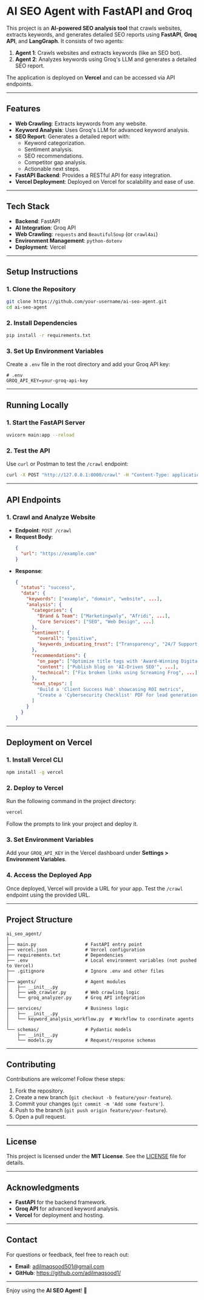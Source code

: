 # **AI SEO Agent with FastAPI and Groq**

This project is an **AI-powered SEO analysis tool** that crawls websites, extracts keywords, and generates detailed SEO reports using **FastAPI**, **Groq API**, and **LangGraph**. It consists of two agents:
1. **Agent 1**: Crawls websites and extracts keywords (like an SEO bot).
2. **Agent 2**: Analyzes keywords using Groq's LLM and generates a detailed SEO report.

The application is deployed on **Vercel** and can be accessed via API endpoints.

---

## **Features**
- **Web Crawling**: Extracts keywords from any website.
- **Keyword Analysis**: Uses Groq's LLM for advanced keyword analysis.
- **SEO Report**: Generates a detailed report with:
  - Keyword categorization.
  - Sentiment analysis.
  - SEO recommendations.
  - Competitor gap analysis.
  - Actionable next steps.
- **FastAPI Backend**: Provides a RESTful API for easy integration.
- **Vercel Deployment**: Deployed on Vercel for scalability and ease of use.

---

## **Tech Stack**
- **Backend**: FastAPI
- **AI Integration**: Groq API
- **Web Crawling**: `requests` and `BeautifulSoup` (or `crawl4ai`)
- **Environment Management**: `python-dotenv`
- **Deployment**: Vercel

---

## **Setup Instructions**

### **1. Clone the Repository**
```bash
git clone https://github.com/your-username/ai-seo-agent.git
cd ai-seo-agent
```

### **2. Install Dependencies**
```bash
pip install -r requirements.txt
```

### **3. Set Up Environment Variables**
Create a `.env` file in the root directory and add your Groq API key:
```plaintext
# .env
GROQ_API_KEY=your-groq-api-key
```

---

## **Running Locally**

### **1. Start the FastAPI Server**
```bash
uvicorn main:app --reload
```

### **2. Test the API**
Use `curl` or Postman to test the `/crawl` endpoint:
```bash
curl -X POST "http://127.0.0.1:8000/crawl" -H "Content-Type: application/json" -d '{"url": "https://example.com"}'
```

---

## **API Endpoints**

### **1. Crawl and Analyze Website**
- **Endpoint**: `POST /crawl`
- **Request Body**:
  ```json
  {
    "url": "https://example.com"
  }
  ```
- **Response**:
  ```json
  {
    "status": "success",
    "data": {
      "keywords": ["example", "domain", "website", ...],
      "analysis": {
        "categories": {
          "Brand & Team": ["Marketingwaly", "Afridi", ...],
          "Core Services": ["SEO", "Web Design", ...]
        },
        "sentiment": {
          "overall": "positive",
          "keywords_indicating_trust": ["Transparency", "24/7 Support", ...]
        },
        "recommendations": {
          "on_page": ["Optimize title tags with 'Award-Winning Digital Marketing'", ...],
          "content": ["Publish blog on 'AI-Driven SEO'", ...],
          "technical": ["Fix broken links using Screaming Frog", ...]
        },
        "next_steps": [
          "Build a 'Client Success Hub' showcasing ROI metrics",
          "Create a 'Cybersecurity Checklist' PDF for lead generation"
        ]
      }
    }
  }
  ```

---

## **Deployment on Vercel**

### **1. Install Vercel CLI**
```bash
npm install -g vercel
```

### **2. Deploy to Vercel**
Run the following command in the project directory:
```bash
vercel
```
Follow the prompts to link your project and deploy it.

### **3. Set Environment Variables**
Add your `GROQ_API_KEY` in the Vercel dashboard under **Settings > Environment Variables**.

### **4. Access the Deployed App**
Once deployed, Vercel will provide a URL for your app. Test the `/crawl` endpoint using the provided URL.

---

## **Project Structure**
```
ai_seo_agent/
│
├── main.py                  # FastAPI entry point
├── vercel.json              # Vercel configuration
├── requirements.txt         # Dependencies
├── .env                     # Local environment variables (not pushed to Vercel)
├── .gitignore               # Ignore .env and other files
│
├── agents/                  # Agent modules
│   ├── __init__.py
│   ├── web_crawler.py       # Web crawling logic
│   └── groq_analyzer.py     # Groq API integration
│
├── services/                # Business logic
│   ├── __init__.py
│   └── keyword_analysis_workflow.py  # Workflow to coordinate agents
│
└── schemas/                 # Pydantic models
    ├── __init__.py
    └── models.py            # Request/response schemas
```

---

## **Contributing**
Contributions are welcome! Follow these steps:
1. Fork the repository.
2. Create a new branch (`git checkout -b feature/your-feature`).
3. Commit your changes (`git commit -m 'Add some feature'`).
4. Push to the branch (`git push origin feature/your-feature`).
5. Open a pull request.

---

## **License**
This project is licensed under the **MIT License**. See the [LICENSE](LICENSE) file for details.

---

## **Acknowledgments**
- **FastAPI** for the backend framework.
- **Groq API** for advanced keyword analysis.
- **Vercel** for deployment and hosting.

---

## **Contact**
For questions or feedback, feel free to reach out:
- **Email**: adilmaqsood501@gmail.com
- **GitHub**: https://github.com/adilmaqsood1/

---

Enjoy using the **AI SEO Agent**! 🚀
